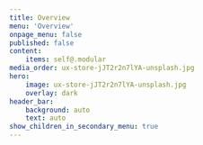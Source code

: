 ```yaml
---
title: Overview
menu: 'Overview'
onpage_menu: false
published: false
content:
    items: self@.modular
media_order: ux-store-jJT2r2n7lYA-unsplash.jpg
hero:
    image: ux-store-jJT2r2n7lYA-unsplash.jpg
    overlay: dark
header_bar:
    background: auto
    text: auto
show_children_in_secondary_menu: true
---
```

